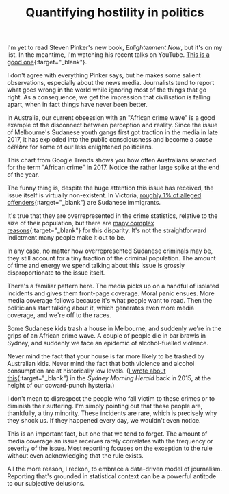 ﻿---
layout: post
title: Quantifying hostility in politics
---

I'm yet to read Steven Pinker's new book, _Enlightenment Now_, but it's on my list. In the meantime, I'm watching his recent talks on YouTube. [This is a good one](https://www.youtube.com/watch?v=PDAoEyrvf8Y){:target="_blank"}.

I don't agree with everything Pinker says, but he makes some salient observations, especially about the news media. Journalists tend to report what goes wrong in the world while ignoring most of the things that go right. As a consequence, we get the impression that civilisation is falling apart, when in fact things have never been better. 

In Australia, our current obsession with an "African crime wave" is a good example of the disconnect between perception and reality. Since the issue of Melbourne's Sudanese youth gangs first got traction in the media in late 2017, it has exploded into the public consciousness and become a _cause célèbre_ for some of our less enlightened politicians. 

This chart from Google Trends shows you how often Australians searched for the term "African crime" in 2017. Notice the rather large spike at the end of the year. 

<script class="chart" type="text/javascript" src="https://ssl.gstatic.com/trends_nrtr/1480_RC02/embed_loader.js"></script> <script type="text/javascript"> trends.embed.renderExploreWidget("TIMESERIES", {"comparisonItem":[{"keyword":"african crime","geo":"AU","time":"2017-01-01 2017-12-31"}],"category":0,"property":""}, {"exploreQuery":"date=2017-01-01%202017-12-31&geo=AU&q=african%20crime","guestPath":"https://trends.google.com:443/trends/embed/"}); </script> 

The funny thing is, despite the huge attention this issue has received, the issue itself is virtually non-existent. In Victoria,  [roughly 1% of alleged offenders](http://www.abc.net.au/news/2018-01-17/what-statistics-tell-us-about-melbournes-african-crime-issue/9336604){:target="_blank"} are Sudanese immigrants. 

It's true that they are overrepresented in the crime statistics, relative to the size of their population, but there are [many complex reasons](https://ketanjoshi.co/2018/07/15/were-a-little-closer-to-the-violent-destination-of-victorias-racist-campaign/){:target="_blank"} for this disparity. It's not the straightforward indictment many people make it out to be. 

In any case, no matter how overrepresented Sudanese criminals may be, they still account for a tiny fraction of the criminal population. The amount of time and energy we spend talking about this issue is grossly disproportionate to the issue itself.     

There's a familiar pattern here. The media picks up on a handful of isolated incidents and gives them front-page coverage. Moral panic ensues. More media coverage follows because it's what people want to read. Then the politicians start talking about it, which generates even more media coverage, and we're off to the races. 

Some Sudanese kids trash a house in Melbourne, and suddenly we're in the grips of an African crime wave. A couple of people die in bar brawls in Sydney, and suddenly we face an epidemic of alcohol-fuelled violence. 

Never mind the fact that your house is far more likely to be trashed by Australian kids. Never mind the fact that both violence and alcohol consumption are at historically low levels. ([I wrote about this](https://www.smh.com.au/opinion/australia-doesnt-have-a-problem-with-alcohol-we-have-a-problem-with-violence-20150120-12u3eb.html){:target="_blank"} in the _Sydney Morning Herald_ back in 2015, at the height of our coward-punch hysteria.) 

I don't mean to disrespect the people who fall victim to these crimes or to diminish their suffering. I'm simply pointing out that these people are, thankfully, a tiny minority. These incidents are rare, which is precisely why they shock us. If they happened every day, we wouldn't even notice. 

This is an important fact, but one that we tend to forget. The amount of media coverage an issue receives rarely correlates with the frequency or severity of the issue. Most reporting focuses on the exception to the rule without even acknowledging that the rule exists.

All the more reason, I reckon, to embrace a data-driven model of journalism. Reporting that's grounded in statistical context can be a powerful antitode to our subjective delusions.  


